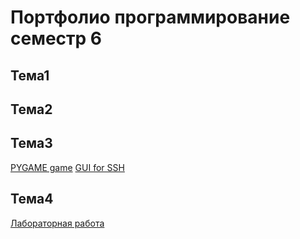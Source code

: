# Портфолио программирование семестр 6
## Тема1
## Тема2
## Тема3
[PYGAME game](https://github.com/TsirulikIvan/Game)
[GUI for SSH](https://github.com/TsirulikIvan/SSH_GUI)
## Тема4
[Лабораторная работа](/convert.py)

